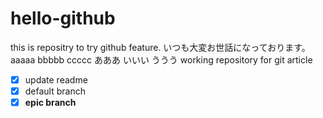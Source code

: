 # hello-github
this is repositry to try github feature.
いつも大変お世話になっております。
aaaaa
bbbbb
ccccc
あああ
いいい
ううう
working repository for git article
- [x] update readme
- [x] default branch
- [x] **epic branch**
